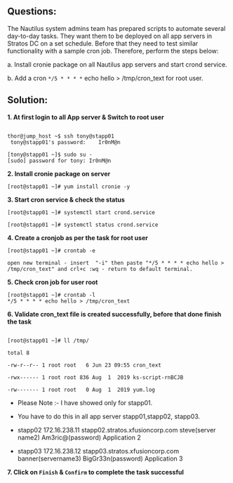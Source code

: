 

##  Questions:

The Nautilus system admins team has prepared scripts to automate several day-to-day tasks. They want them to be deployed on all app servers in Stratos DC on a set schedule. Before that they need to test similar functionality with a sample cron job. Therefore, perform the steps below:

a. Install cronie package on all Nautilus app servers and start crond service.

b. Add a cron `*/5 * * * *` echo hello > /tmp/cron_text for root user.





## Solution:  

**1. At first login to all App server  & Switch to  root user**


```

thor@jump_host ~$ ssh tony@stapp01
 tony@stapp01's password:    Ir0nM@n

[tony@stapp01 ~]$ sudo su -
[sudo] password for tony: Ir0nM@n
```

**2. Install cronie package on server**

```
[root@stapp01 ~]# yum install cronie -y
```

**3.  Start cron service & check the  status** 

```
[root@stapp01 ~]# systemctl start crond.service

[root@stapp01 ~]# systemctl status crond.service
```

**4.  Create a cronjob  as per the task for root user**

```    
[root@stapp01 ~]# crontab -e

open new terminal - insert  "-i" then paste "*/5 * * * * echo hello > /tmp/cron_text" and crl+c :wq - return to default terminal.
```

**5.  Check cron job for user root**

```
[root@stapp01 ~]# crontab -l
*/5 * * * * echo hello > /tmp/cron_text
```

**6.  Validate  cron_text file is created successfully, before that done finish the task**

```

[root@stapp01 ~]# ll /tmp/

total 8

-rw-r--r-- 1 root root   6 Jun 23 09:55 cron_text

-rwx------ 1 root root 836 Aug  1  2019 ks-script-rnBCJB

-rw------- 1 root root   0 Aug  1  2019 yum.log
```

- Please Note :- I have showed only for stapp01. 
- You have to do this in all app server stapp01,stapp02, stapp03. 

- stapp02 172.16.238.11 stapp02.stratos.xfusioncorp.com steve(server name2)   Am3ric@(password)  Application 2

- stapp03 172.16.238.12 stapp03.stratos.xfusioncorp.com banner(servername3) BigGr33n(password) Application 3


**7.  Click on `Finish` & `Confirm` to complete the task successful**



